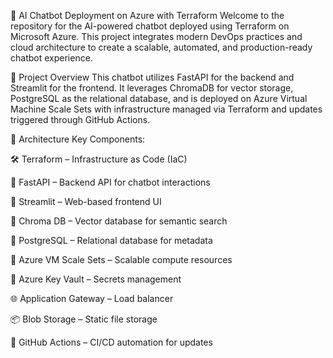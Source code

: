 🤖 AI Chatbot Deployment on Azure with Terraform
Welcome to the repository for the AI-powered chatbot deployed using Terraform on Microsoft Azure. This project integrates modern DevOps practices and cloud architecture to create a scalable, automated, and production-ready chatbot experience.

📌 Project Overview
This chatbot utilizes FastAPI for the backend and Streamlit for the frontend. It leverages ChromaDB for vector storage, PostgreSQL as the relational database, and is deployed on Azure Virtual Machine Scale Sets with infrastructure managed via Terraform and updates triggered through GitHub Actions.

🧱 Architecture
Key Components:

🛠️ Terraform – Infrastructure as Code (IaC)

💬 FastAPI – Backend API for chatbot interactions

🎨 Streamlit – Web-based frontend UI

💾 Chroma DB – Vector database for semantic search

🐘 PostgreSQL – Relational database for metadata

🧱 Azure VM Scale Sets – Scalable compute resources

🔐 Azure Key Vault – Secrets management

🌐 Application Gateway – Load balancer

📦 Blob Storage – Static file storage

🔁 GitHub Actions – CI/CD automation for updates

